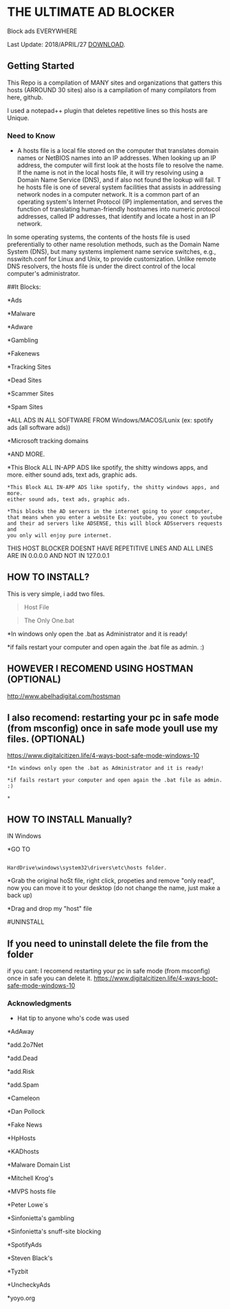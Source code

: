 # THE ULTIMATE AD BLOCKER
Block ads EVERYWHERE



Last Update: 2018/APRIL/27
[DOWNLOAD](https://github.com/AlexRabbit/TheUltimateADblocker/archive/master.zip).


## Getting Started

This Repo is a compilation of MANY sites and organizations that gatters this hosts (ARROUND 30 sites)
also is a campilation of many compilators from here, github.

I used a notepad++ plugin that deletes repetitive lines so this hosts are Unique.

### Need to Know
+ A hosts file is a local file stored on the computer that translates domain names or NetBIOS names into an IP addresses.
When looking up an IP address, the computer will first look at the hosts file to resolve the name. If the name is not in the local hosts file, it will try resolving using a Domain Name Service (DNS), and if also not found the lookup will fail.
T
he hosts file is one of several system facilities that assists in addressing network nodes in a computer network. It is a common part of an operating system's Internet Protocol (IP) implementation, and serves the function of translating human-friendly hostnames into numeric protocol addresses, called IP addresses, that identify and locate a host in an IP network.

In some operating systems, the contents of the hosts file is used preferentially to other name resolution methods, such as the Domain Name System (DNS), but many systems implement name service switches, e.g., nsswitch.conf for Linux and Unix, to provide customization. Unlike remote DNS resolvers, the hosts file is under the direct control of the local computer's administrator.

##It Blocks:

*Ads 

*Malware 

*Adware

*Gambling

*Fakenews

*Tracking Sites

*Dead Sites

*Scammer Sites

*Spam Sites

*ALL ADS IN ALL SOFTWARE FROM Windows/MACOS/Lunix  (ex: spotify ads (all software ads))

*Microsoft tracking domains

*AND MORE.

*This Block ALL IN-APP ADS like spotify, the shitty windows apps, and more.
either sound ads, text ads, graphic ads.

```
*This Block ALL IN-APP ADS like spotify, the shitty windows apps, and more. 
either sound ads, text ads, graphic ads.

*This blocks the AD servers in the internet going to your computer, 
that means when you enter a website Ex: youtube, you conect to youtube 
and their ad servers like ADSENSE, this will block ADSservers requests and 
you only will enjoy pure internet.
```

THIS HOST BLOCKER DOESNT HAVE REPETITIVE LINES
AND ALL LINES ARE IN 0.0.0.0 AND NOT IN 127.0.0.1

## HOW TO INSTALL?

This is very simple, i add two files.

>Host File

>The Only One.bat

*In windows only open the .bat as Administrator and it is ready!

*if fails restart your computer and open again the .bat file as admin. :)


## HOWEVER I RECOMEND USING HOSTMAN (OPTIONAL)
http://www.abelhadigital.com/hostsman

## I also recomend: restarting your pc in safe mode (from msconfig) once in safe mode youll use my files. (OPTIONAL)
https://www.digitalcitizen.life/4-ways-boot-safe-mode-windows-10

```
*In windows only open the .bat as Administrator and it is ready!

*if fails restart your computer and open again the .bat file as admin. :)

*
```
## HOW TO INSTALL Manually?
IN Windows


*GO TO
```

HardDrive\windows\system32\drivers\etc\hosts folder.

```

*Grab the original hoSt file, right click, propeties and remove "only read", now you can move it to your desktop
(do not change the name, just make a back up)

*Drag and drop my "host" file



#UNINSTALL
## If you need to uninstall delete the file from the folder
if you cant: I  recomend restarting your pc in safe mode (from msconfig) once in safe you can delete it.
https://www.digitalcitizen.life/4-ways-boot-safe-mode-windows-10



### Acknowledgments

* Hat tip to anyone who's code was used

*AdAway

*add.2o7Net

*add.Dead 	

*add.Risk

*add.Spam

*Cameleon

*Dan Pollock 

*Fake News

*HpHosts

*KADhosts

*Malware Domain List

*Mitchell Krog's 

*MVPS hosts file

*Peter Lowe´s

*Sinfonietta's gambling 

*Sinfonietta's snuff-site blocking

*SpotifyAds 

*Steven Black's 

*Tyzbit 

*UncheckyAds 

*yoyo.org 

